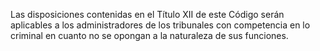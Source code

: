 Las disposiciones contenidas en el Título XII de este Código serán aplicables a los administradores de los tribunales con competencia en lo criminal en cuanto no se opongan a la naturaleza de sus funciones.
